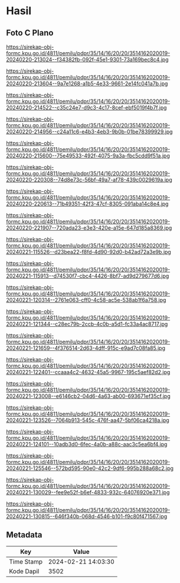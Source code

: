 # Hasil

## Foto C Plano

https://sirekap-obj-formc.kpu.go.id/4811/pemilu/pdpr/35/14/16/20/20/3514162020019-20240220-213024--f34382fb-092f-45e1-9301-73a169bec8c4.jpg

https://sirekap-obj-formc.kpu.go.id/4811/pemilu/pdpr/35/14/16/20/20/3514162020019-20240220-213604--9a7e1268-a1b5-4e33-9661-2e14fc041a7b.jpg

https://sirekap-obj-formc.kpu.go.id/4811/pemilu/pdpr/35/14/16/20/20/3514162020019-20240220-214522--c35c24e7-d9c3-4c17-8cef-ebf5019f4b7f.jpg

https://sirekap-obj-formc.kpu.go.id/4811/pemilu/pdpr/35/14/16/20/20/3514162020019-20240220-214956--c24a11c6-e4b3-4eb3-9b0b-01be78399929.jpg

https://sirekap-obj-formc.kpu.go.id/4811/pemilu/pdpr/35/14/16/20/20/3514162020019-20240220-215600--75e49533-492f-4075-9a3a-fbc5cdd9f51a.jpg

https://sirekap-obj-formc.kpu.go.id/4811/pemilu/pdpr/35/14/16/20/20/3514162020019-20240220-220308--74d8e73c-56bf-49a7-af78-439c0029619a.jpg

https://sirekap-obj-formc.kpu.go.id/4811/pemilu/pdpr/35/14/16/20/20/3514162020019-20240220-220613--71b49351-42f3-47cf-8305-091aba14c8e4.jpg

https://sirekap-obj-formc.kpu.go.id/4811/pemilu/pdpr/35/14/16/20/20/3514162020019-20240220-221907--720ada23-e3e3-420e-a15e-647d185a8369.jpg

https://sirekap-obj-formc.kpu.go.id/4811/pemilu/pdpr/35/14/16/20/20/3514162020019-20240221-115526--d23bea22-f8fd-4d90-92d0-b42ad72a3e9b.jpg

https://sirekap-obj-formc.kpu.go.id/4811/pemilu/pdpr/35/14/16/20/20/3514162020019-20240221-115913--d74530f7-cbc4-4426-8bf7-ad9d279677d6.jpg

https://sirekap-obj-formc.kpu.go.id/4811/pemilu/pdpr/35/14/16/20/20/3514162020019-20240221-120314--2761e063-cff0-4c58-ac5e-538ab1f6a758.jpg

https://sirekap-obj-formc.kpu.go.id/4811/pemilu/pdpr/35/14/16/20/20/3514162020019-20240221-121344--c28ec79b-2ccb-4c0b-a5d1-fc33a4ac8717.jpg

https://sirekap-obj-formc.kpu.go.id/4811/pemilu/pdpr/35/14/16/20/20/3514162020019-20240221-121659--4f376514-2d63-4dff-915c-e9ad7c08fa85.jpg

https://sirekap-obj-formc.kpu.go.id/4811/pemilu/pdpr/35/14/16/20/20/3514162020019-20240221-122401--ccaaa4c2-4632-45a5-9967-195c5aef82d2.jpg

https://sirekap-obj-formc.kpu.go.id/4811/pemilu/pdpr/35/14/16/20/20/3514162020019-20240221-123008--e6146cb2-04d6-4a63-ab00-693671ef35cf.jpg

https://sirekap-obj-formc.kpu.go.id/4811/pemilu/pdpr/35/14/16/20/20/3514162020019-20240221-123526--7064b913-545c-476f-aa47-5bf06ca4218a.jpg

https://sirekap-obj-formc.kpu.go.id/4811/pemilu/pdpr/35/14/16/20/20/3514162020019-20240221-124101--10adb3d0-6fec-4a0b-a88c-aac3c5ea6bf4.jpg

https://sirekap-obj-formc.kpu.go.id/4811/pemilu/pdpr/35/14/16/20/20/3514162020019-20240221-125546--572bd595-90e0-42c2-9df6-995b288a68c2.jpg

https://sirekap-obj-formc.kpu.go.id/4811/pemilu/pdpr/35/14/16/20/20/3514162020019-20240221-130029--fee9e52f-b6ef-4833-932c-64076920e371.jpg

https://sirekap-obj-formc.kpu.go.id/4811/pemilu/pdpr/35/14/16/20/20/3514162020019-20240221-130815--646f340b-068d-4546-b101-f9c80f471567.jpg


## Metadata

| Key        | Value               |
| ---------- | ------------------- |
| Time Stamp | 2024-02-21 14:03:30 |
| Kode Dapil | 3502                |



